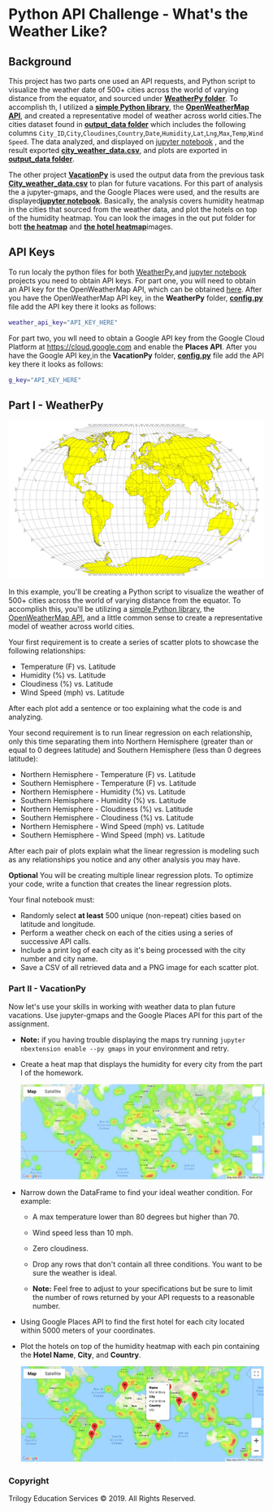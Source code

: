 # Python API Challenge - What's the Weather Like?

## Background

This project has two parts one used an API requests, and Python script to visualize the weather date of 500+ cities across the world of varying distance from the equator, and sourced under [**WeatherPy folder**](WeatherPy/). To accomplish th, I utilized a [**simple Python library**](https://pypi.python.org/pypi/citipy), the [**OpenWeatherMap API**](https://openweathermap.org/api), and created a representative model of weather across world cities.The cities dataset found in [**output_data folder**](WeatherPy/output_data/cities.csv) which includes the following columns `City_ID`,`City`,`Cloudines`,`Country`,`Date`,`Humidity`,`Lat`,`Lng`,`Max`,`Temp`,`Wind Speed`. The data analyzed, and displayed on [jupyter notebook](WeatherPy/WeatherPy.ipynb) , and the result exported [**city_weather_data.csv**](WeatherPy/output_data/City_weather_data.csv), and plots are exported in [**output_data folder**](WeatherPy/output_data/).

The other project [**VacationPy**](VacationPy/) is used the output data from the previous task [**City_weather_data.csv**](WeatherPy/output_data/City_weather_data.csv) to plan for future vacations. For this part of analysis the a jupyter-gmaps, and the Google Places were used, and the results are displayed[**jupyter notebook**](VacationPy/VacationPy.ipynb). Basically, the analysis covers humidity heatmap in the cities that sourced from the weather data, and plot the hotels on top of the humidity heatmap. You can look the images in the out put folder for bott [**the heatmap**](VacationPy/output_data/Heatmap.png) and [**the hotel heatmap**](VacationPy/output_data/hotel.png,)images.

## <a name="api_keys"></a> API Keys


To run localy the python files for both [WeatherPy](WeatherPy/WeatherPy.ipynb),and [jupyter notebook](VacationPyy/VacationPy.ipynb) projects you need to obtain API keys. For part one, you will need to obtain an API key for the OpenWeatherMap API, which can be obtained [here](https://home.openweathermap.org/api_keys). After you have the OpenWeatherMap API key, in the **WeatherPy** folder, [**config.py**](WeatherPy/api_keys.py) file add the API key there it looks as follows:

```bash
weather_api_key="API_KEY_HERE"

```
For part two, you wll need to obtain a Google API key from the Google Cloud Platform at <https://cloud.google.com> and enable the **Places API**. After you have the Google API key,in the **VacationPy** folder, [**config.py**](VacationPy/api_keys.py) file add the API key there it looks as follows:

```bash
g_key="API_KEY_HERE"
```

## Part I - WeatherPy
![Equator](Images/equatorsign.png)

In this example, you'll be creating a Python script to visualize the weather of 500+ cities across the world of varying distance from the equator. To accomplish this, you'll be utilizing a [simple Python library](https://pypi.python.org/pypi/citipy), the [OpenWeatherMap API](https://openweathermap.org/api), and a little common sense to create a representative model of weather across world cities.

Your first requirement is to create a series of scatter plots to showcase the following relationships:

* Temperature (F) vs. Latitude
* Humidity (%) vs. Latitude
* Cloudiness (%) vs. Latitude
* Wind Speed (mph) vs. Latitude

After each plot add a sentence or too explaining what the code is and analyzing.

Your second requirement is to run linear regression on each relationship, only this time separating them into Northern Hemisphere (greater than or equal to 0 degrees latitude) and Southern Hemisphere (less than 0 degrees latitude):

* Northern Hemisphere - Temperature (F) vs. Latitude
* Southern Hemisphere - Temperature (F) vs. Latitude
* Northern Hemisphere - Humidity (%) vs. Latitude
* Southern Hemisphere - Humidity (%) vs. Latitude
* Northern Hemisphere - Cloudiness (%) vs. Latitude
* Southern Hemisphere - Cloudiness (%) vs. Latitude
* Northern Hemisphere - Wind Speed (mph) vs. Latitude
* Southern Hemisphere - Wind Speed (mph) vs. Latitude

After each pair of plots explain what the linear regression is modeling such as any relationships you notice and any other analysis you may have.

**Optional** You will be creating multiple linear regression plots. To optimize your code, write a function that creates the linear regression plots.

Your final notebook must:

* Randomly select **at least** 500 unique (non-repeat) cities based on latitude and longitude.
* Perform a weather check on each of the cities using a series of successive API calls.
* Include a print log of each city as it's being processed with the city number and city name.
* Save a CSV of all retrieved data and a PNG image for each scatter plot.

### Part II - VacationPy

Now let's use your skills in working with weather data to plan future vacations. Use jupyter-gmaps and the Google Places API for this part of the assignment.

* **Note:** if you having trouble displaying the maps try running `jupyter nbextension enable --py gmaps` in your environment and retry.

* Create a heat map that displays the humidity for every city from the part I of the homework.

  ![heatmap](Images/heatmap.png)

* Narrow down the DataFrame to find your ideal weather condition. For example:

  * A max temperature lower than 80 degrees but higher than 70.

  * Wind speed less than 10 mph.

  * Zero cloudiness.

  * Drop any rows that don't contain all three conditions. You want to be sure the weather is ideal.

  * **Note:** Feel free to adjust to your specifications but be sure to limit the number of rows returned by your API requests to a reasonable number.

* Using Google Places API to find the first hotel for each city located within 5000 meters of your coordinates.

* Plot the hotels on top of the humidity heatmap with each pin containing the **Hotel Name**, **City**, and **Country**.

  ![hotel map](Images/hotel_map.png)




### Copyright

Trilogy Education Services © 2019. All Rights Reserved.

